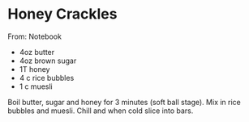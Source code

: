 # Honey Crackles
From: Notebook

* 4oz butter
* 4oz brown sugar
* 1T honey
* 4 c rice bubbles
* 1 c muesli

Boil butter, sugar and honey for 3 minutes (soft ball stage).  Mix in rice bubbles and muesli.  Chill and when cold slice into bars.

